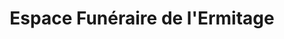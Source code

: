 ---
title: "Espace Funéraire de l'Ermitage"
url: /corbeil-essonnes/espace-funeraire-de-lermitage/
shop: directeurs de funérailles
---